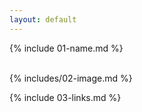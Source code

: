 ```yaml
---
layout: default
---
```


{% include 01-name.md %}

<br>
{% includes/02-image.md %}

<br>

{% include 03-links.md %}

